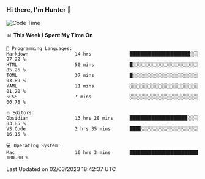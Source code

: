 ### Hi there, I'm Hunter 👋

<!--
**huntermatrix/huntermatrix** is a ✨ _special_ ✨ repository because its `README.md` (this file) appears on your GitHub profile.

Here are some ideas to get you started:

- 🔭 I’m currently working on ...
- 🌱 I’m currently learning ...
- 👯 I’m looking to collaborate on ...
- 🤔 I’m looking for help with ...
- 💬 Ask me about ...
- 📫 How to reach me: ...
- 😄 Pronouns: ...
- ⚡ Fun fact: ...
-->

<!--START_SECTION:waka-->
![Code Time](http://img.shields.io/badge/Code%20Time-23%20hrs%2030%20mins-blue)

📊 **This Week I Spent My Time On** 

```text
💬 Programming Languages: 
Markdown                 14 hrs              ██████████████████████░░░   87.22 % 
HTML                     50 mins             █░░░░░░░░░░░░░░░░░░░░░░░░   05.26 % 
TOML                     37 mins             █░░░░░░░░░░░░░░░░░░░░░░░░   03.89 % 
YAML                     11 mins             ░░░░░░░░░░░░░░░░░░░░░░░░░   01.20 % 
SCSS                     7 mins              ░░░░░░░░░░░░░░░░░░░░░░░░░   00.78 % 

🔥 Editors: 
Obsidian                 13 hrs 28 mins      █████████████████████░░░░   83.85 % 
VS Code                  2 hrs 35 mins       ████░░░░░░░░░░░░░░░░░░░░░   16.15 % 

💻 Operating System: 
Mac                      16 hrs 3 mins       █████████████████████████   100.00 % 
```


 Last Updated on 02/03/2023 18:42:37 UTC
<!--END_SECTION:waka-->
